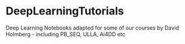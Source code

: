 # DeepLearningTutorials
Deep Learning Notebooks adapted for some of our courses by David Holmberg - including PB_SEQ, ULLA, Ai4DD etc 
